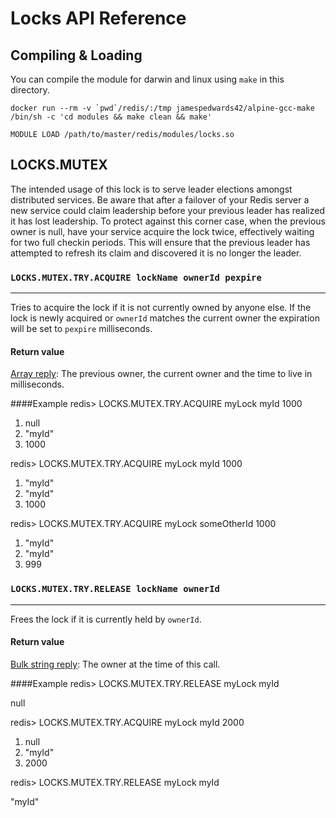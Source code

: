 # Locks API Reference

## Compiling & Loading
You can compile the module for darwin and linux using `make` in this directory.

    docker run --rm -v `pwd`/redis/:/tmp jamespedwards42/alpine-gcc-make /bin/sh -c 'cd modules && make clean && make'

    MODULE LOAD /path/to/master/redis/modules/locks.so

## LOCKS.MUTEX
The intended usage of this lock is to serve leader elections amongst distributed services.  Be aware that after a failover of your Redis server a new service could claim leadership before your previous leader has realized it has lost leadership.  To protect against this corner case, when the previous owner is null, have your service acquire the lock twice, effectively waiting for two full checkin periods.  This will ensure that the previous leader has attempted to refresh its claim and discovered it is no longer the leader.

### `LOCKS.MUTEX.TRY.ACQUIRE lockName ownerId pexpire`
------
Tries to acquire the lock if it is not currently owned by anyone else.  If the lock is newly acquired or `ownerId` matches the current owner the expiration will be set to `pexpire` milliseconds.

#### Return value
[Array reply](http://redis.io/topics/protocol#array-reply):  The previous owner, the current owner and the time to live in milliseconds.

####Example
redis> LOCKS.MUTEX.TRY.ACQUIRE myLock myId 1000

1. null
2. "myId"
3. 1000

redis> LOCKS.MUTEX.TRY.ACQUIRE myLock myId 1000

1. "myId"
2. "myId"
3. 1000

redis> LOCKS.MUTEX.TRY.ACQUIRE myLock someOtherId 1000

1. "myId"
2. "myId"
3. 999

### `LOCKS.MUTEX.TRY.RELEASE lockName ownerId`
------
Frees the lock if it is currently held by `ownerId`.

#### Return value
[Bulk string reply](http://redis.io/topics/protocol#bulk-string-reply):  The owner at the time of this call.

####Example
redis> LOCKS.MUTEX.TRY.RELEASE myLock myId

null

redis> LOCKS.MUTEX.TRY.ACQUIRE myLock myId 2000

1. null
2. "myId"
3. 2000

redis> LOCKS.MUTEX.TRY.RELEASE myLock myId

"myId"

